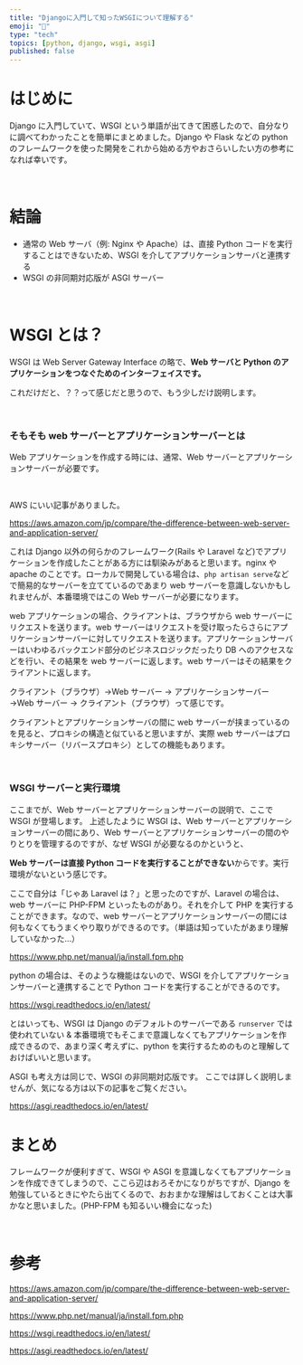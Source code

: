 ```yaml
---
title: "Djangoに入門して知ったWSGIについて理解する"
emoji: "🐍"
type: "tech"
topics: [python, django, wsgi, asgi]
published: false
---
```


# はじめに

Django に入門していて、WSGI という単語が出てきて困惑したので、自分なりに調べてわかったことを簡単にまとめました。Django や Flask などの python のフレームワークを使った開発をこれから始める方やおさらいしたい方の参考になれば幸いです。

<br>

# 結論

- 通常の Web サーバ（例: Nginx や Apache）は、直接 Python コードを実行することはできないため、WSGI を介してアプリケーションサーバと連携する
- WSGI の非同期対応版が ASGI サーバー

<br>

# WSGI とは？

WSGI は Web Server Gateway Interface の略で、**Web サーバと Python のアプリケーションをつなぐためのインターフェイスです。**

これだけだと、？？って感じだと思うので、もう少しだけ説明します。

<br>

### そもそも web サーバーとアプリケーションサーバーとは

Web アプリケーションを作成する時には、通常、Web サーバーとアプリケーションサーバーが必要です。

<br>

AWS にいい記事がありました。

https://aws.amazon.com/jp/compare/the-difference-between-web-server-and-application-server/

これは Django 以外の何らかのフレームワーク(Rails や Laravel など)でアプリケーションを作成したことがある方には馴染みがあると思います。nginx や apache のことです。ローカルで開発している場合は、`php artisan serve`などで簡易的なサーバーを立てているのであまり web サーバーを意識しないかもしれませんが、本番環境ではこの Web サーバーが必要になります。

web アプリケーションの場合、クライアントは、ブラウザから web サーバーにリクエストを送ります。web サーバーはリクエストを受け取ったらさらにアプリケーションサーバーに対してリクエストを送ります。アプリケーションサーバーはいわゆるバックエンド部分のビジネスロジックだったり DB へのアクセスなどを行い、その結果を web サーバーに返します。web サーバーはその結果をクライアントに返します。

クライアント（ブラウザ）→Web サーバー → アプリケーションサーバー →Web サーバー → クライアント（ブラウザ）って感じです。

クライアントとアプリケーションサーバの間に web サーバーが挟まっているのを見ると、プロキシの構造と似ていると思いますが、実際 web サーバーはプロキシサーバー（リバースプロキシ）としての機能もあります。

<br>

### WSGI サーバーと実行環境

ここまでが、Web サーバーとアプリケーションサーバーの説明で、ここで WSGI が登場します。
上述したように WSGI は、Web サーバーとアプリケーションサーバーの間にあり、Web サーバーとアプリケーションサーバーの間のやりとりを管理するのですが、なぜ WSGI が必要なるのかというと、

**Web サーバーは直接 Python コードを実行することができない**からです。実行環境がないという感じです。

ここで自分は「じゃあ Laravel は？」と思ったのですが、Laravel の場合は、web サーバーに PHP-FPM といったものがあり。それを介して PHP を実行することができます。なので、web サーバーとアプリケーションサーバーの間には何もなくてもうまくやり取りができるのです。（単語は知っていたがあまり理解していなかった...）

https://www.php.net/manual/ja/install.fpm.php

python の場合は、そのような機能はないので、WSGI を介してアプリケーションサーバーと連携することで Python コードを実行することができるのです。

https://wsgi.readthedocs.io/en/latest/

とはいっても、WSGI は Django のデフォルトのサーバーである `runserver` では使われていない & 本番環境でもそこまで意識しなくてもアプリケーションを作成できるので、あまり深く考えずに、python を実行するためのものと理解しておけばいいと思います。

ASGI も考え方は同じで、WSGI の非同期対応版です。
ここでは詳しく説明しませんが、気になる方は以下の記事をご覧ください。

https://asgi.readthedocs.io/en/latest/

# まとめ

フレームワークが便利すぎて、WSGI や ASGI を意識しなくてもアプリケーションを作成できてしまうので、ここら辺はおろそかになりがちですが、Django を勉強しているときにやたら出てくるので、おおまかな理解はしておくことは大事かなと思いました。(PHP-FPM も知るいい機会になった)

<br>

# 参考

https://aws.amazon.com/jp/compare/the-difference-between-web-server-and-application-server/

https://www.php.net/manual/ja/install.fpm.php

https://wsgi.readthedocs.io/en/latest/

https://asgi.readthedocs.io/en/latest/
